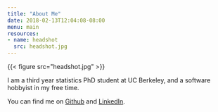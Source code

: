 ```yaml
---
title: "About Me"
date: 2018-02-13T12:04:08-08:00
menu: main
resources:
- name: headshot
  src: headshot.jpg
---
```


{{< figure src="headshot.jpg" >}}

I am a third year statistics PhD student at UC Berkeley, and a software
hobbyist in my free time.

You can find me on [Github](https://github.com/feynmanliang)
and [LinkedIn](https://linkedin.com/in/feynman).
